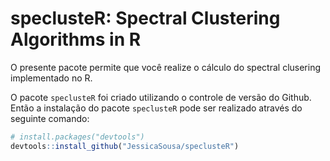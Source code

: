 speclusteR: Spectral Clustering Algorithms in R
========================================

O presente pacote permite que você realize o cálculo do spectral clusering implementado no R.

O pacote `speclusteR` foi criado utilizando o controle de versão do Github. Então a instalação do pacote `speclusteR` pode ser realizado através do seguinte comando:

``` r
# install.packages("devtools")
devtools::install_github("JessicaSousa/speclusteR")
```
